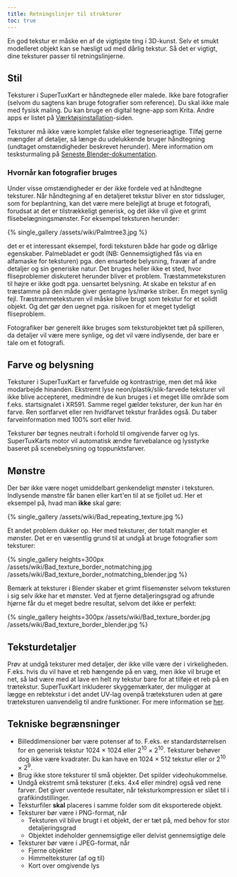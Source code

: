 ```yaml
---
title: Retningslinjer til strukturer
toc: true
---
```

En god tekstur er måske en af de vigtigste ting i 3D-kunst. Selv et smukt modelleret objekt kan se hæsligt ud med dårlig tekstur. Så det er vigtigt, dine teksturer passer til retningslinjerne.

## Stil

Teksturer i SuperTuxKart er håndtegnede eller malede. Ikke bare fotografier (selvom du sagtens kan bruge fotografier som reference). Du skal ikke male med fysisk maling. Du kan bruge en digital tegne-app som Krita. Andre apps er listet på [Værktøjsinstallation](Installing_Tools)-siden. 

Teksturer må ikke være komplet falske eller tegneserieagtige. Tilføj gerne mængder af detaljer, så længe du udelukkende bruger håndtegning (undtaget omstændigheder beskrevet herunder). Mere information om tesksturmaling på [Seneste Blender-dokumentation](https://docs.blender.org/manual/en/latest/sculpt_paint/texture_paint/index.html).

### Hvornår kan fotografier bruges

Under visse omstændigheder er der ikke fordele ved at håndtegne teksturer. Når håndtegning af en detaljeret tekstur bliver en stor tidssluger, som for beplantning, kan det være mere belejligt at bruge et fotografi, forudsat at det er tilstrækkeligt generisk, og det ikke vil give et grimt flisebelægningsmønster. For eksempel teksturen herunder:

{% single_gallery /assets/wiki/Palmtree3.jpg %}

det er et interessant eksempel, fordi teksturen både har gode og dårlige egenskaber. Palmebladet er godt (NB: Gennemsigtighed fås via en alfamaske for teksturen) pga. den ensartede belysning, fravær af andre detaljer og sin generiske natur. Det bruges heller ikke et sted, hvor fliseproblemer diskuteret herunder bliver et problem. Træstammeteksturen til højre er ikke godt pga. uensartet belysning. At skabe en tekstur af en træstamme på den måde giver gentagne lys/mørke striber. En meget synlig fejl. Træstrammeteksturen vil måske blive brugt som tekstur for et solidt objekt. Og det gør den uegnet pga. risikoen for et meget tydeligt fliseproblem.

Fotografiker bør generelt ikke bruges som teksturobjektet tæt på spilleren, da detaljer vil være mere synlige, og det vil være indlysende, der bare er tale om et fotografi.

## Farve og belysning

Teksturer i SuperTuxKart er farvefulde og kontrastrige, men det må ikke modarbejde hinanden. Ekstremt lyse neon/plastik/slik-farvede teksturer vil ikke blive accepteret, medmindre de kun bruges i et meget lille område som f.eks. startsignalet i XR591. Samme regel gælder teksturer, der kun har én farve. Ren sortfarvet eller ren hvidfarvet tekstur frarådes også. Du taber farveinformation med 100% sort eller hvid.

Teksturer bør tegnes neutralt i forhold til omgivende farver og lys. SuperTuxKarts motor vil automatisk ændre farvebalance og lysstyrke baseret på scenebelysning og toppunktsfarver.

## Mønstre

Der bør ikke være noget umiddelbart genkendeligt mønster i teksturen. Indlysende mønstre får banen eller kart'en til at se fjollet ud. Her et eksempel på, hvad man **ikke** skal gøre:

{% single_gallery /assets/wiki/Bad_repeating_texture.jpg %}

Et andet problem dukker op. Her med teksturer, der totalt mangler et mønster. Det er en væsentlig grund til at undgå at bruge fotografier som teksturer:

{% single_gallery heights=300px
/assets/wiki/Bad_texture_border_notmatching.jpg
/assets/wiki/Bad_texture_border_notmatching_blender.jpg
%}

Bemærk at teksturer i Blender skaber et grimt flisemønster selvom teksturen i sig selv ikke har et mønster. Ved at fjerne detaljeringsgrad og afrunde hjørne får du et meget bedre resultat, selvom det ikke er perfekt:

{% single_gallery heights=300px
/assets/wiki/Bad_texture_border.jpg
/assets/wiki/Bad_texture_border_blender.jpg
%}

## Teksturdetaljer

Prøv at undgå teksturer med detaljer, der ikke ville være der i virkeligheden. F.eks. hvis du vil have et reb hængende på en væg, men ikke vil bruge et net, så lad være med at lave en helt ny tekstur bare for at tilføje et reb på en trætekstur. SuperTuxKart inkluderer skyggemærkater, der muliggør at lægge en rebtekstur i det andet UV-lag ovenpå træteksturen uden at gøre træteksturen uanvendelig til andre funktioner. For mere information se [her](Texturing#Decals).

## Tekniske begrænsninger
* Billeddimensioner bør være potenser af to. F.eks. er standardstørrelsen for en generisk tekstur 1024 × 1024 eller 2<sup>10</sup> × 2<sup>10</sup>. Teksturer behøver dog ikke være kvadrater. Du kan have en 1024 × 512 tekstur eller or 2<sup>10</sup> × 2<sup>9</sup>.
* Brug ikke store teksturer til små objekter. Det spilder videohukommelse.
* Undgå ekstremt små teksturer (f.eks. 4x4 eller mindre) også ved rene farver. Det giver uventede resultater, når teksturkompression er slået til i grafikindstillinger.
* Teksturfiler **skal** placeres i samme folder som dit eksporterede objekt.
* Teksturer bør være i PNG-format, når
    * Teksturen vil blive brugt i et objekt, der er tæt på, med behov for stor detaljeringsgrad
    * Objektet indeholder gennemsigtige eller delvist gennemsigtige dele
* Teksturer bør være i JPEG-format, når
    * Fjerne objekter
    * Himmelteksturer (af og til)
    * Kort over omgivende lys

